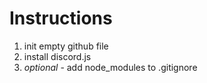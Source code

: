 # Instructions

1. init empty github file 
2. install discord.js
3. *optional* - add node_modules to .gitignore

